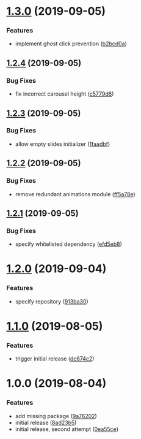 # [1.3.0](https://github.com/VagrantAI-c/ng-carousel-cdk/compare/v1.2.4...v1.3.0) (2019-09-05)


### Features

* implement ghost click prevention ([b2bcd0a](https://github.com/VagrantAI-c/ng-carousel-cdk/commit/b2bcd0a))

## [1.2.4](https://github.com/VagrantAI-c/ng-carousel-cdk/compare/v1.2.3...v1.2.4) (2019-09-05)


### Bug Fixes

* fix incorrect carousel height ([c5779d6](https://github.com/VagrantAI-c/ng-carousel-cdk/commit/c5779d6))

## [1.2.3](https://github.com/VagrantAI-c/ng-carousel-cdk/compare/v1.2.2...v1.2.3) (2019-09-05)


### Bug Fixes

* allow empty slides initializer ([1faadbf](https://github.com/VagrantAI-c/ng-carousel-cdk/commit/1faadbf))

## [1.2.2](https://github.com/VagrantAI-c/ng-carousel-cdk/compare/v1.2.1...v1.2.2) (2019-09-05)


### Bug Fixes

* remove redundant animations module ([ff5a78e](https://github.com/VagrantAI-c/ng-carousel-cdk/commit/ff5a78e))

## [1.2.1](https://github.com/VagrantAI-c/ng-carousel-cdk/compare/v1.2.0...v1.2.1) (2019-09-05)


### Bug Fixes

* specify whitelisted dependency ([efd5eb8](https://github.com/VagrantAI-c/ng-carousel-cdk/commit/efd5eb8))

# [1.2.0](https://github.com/VagrantAI-c/ng-carousel-cdk/compare/v1.1.0...v1.2.0) (2019-09-04)


### Features

* specify repository ([913ba30](https://github.com/VagrantAI-c/ng-carousel-cdk/commit/913ba30))

# [1.1.0](https://github.com/VagrantAI-c/ng-carousel-cdk/compare/v1.0.0...v1.1.0) (2019-08-05)


### Features

* trigger initial release ([dc674c2](https://github.com/VagrantAI-c/ng-carousel-cdk/commit/dc674c2))

# 1.0.0 (2019-08-04)


### Features

* add missing package ([9a76202](https://github.com/VagrantAI-c/ng-carousel-cdk/commit/9a76202))
* initial release ([8ad23b5](https://github.com/VagrantAI-c/ng-carousel-cdk/commit/8ad23b5))
* initial release, second attempt ([0ea55ce](https://github.com/VagrantAI-c/ng-carousel-cdk/commit/0ea55ce))

